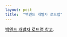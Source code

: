 ```yaml
---
layout: post
title:  "백엔드 개발자 로드맵"
---
```


[백엔드 개발자 로드맵 참고](https://www.codestates.com/blog/content/%EB%B0%B1%EC%97%94%EB%93%9C-%EA%B0%9C%EB%B0%9C%EC%9E%90-%EB%A1%9C%EB%93%9C%EB%A7%B5).
